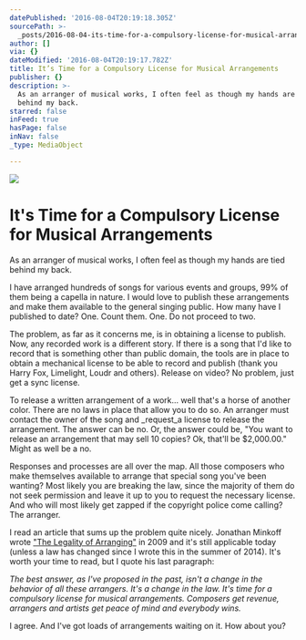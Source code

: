 ```yaml
---
datePublished: '2016-08-04T20:19:18.305Z'
sourcePath: >-
  _posts/2016-08-04-its-time-for-a-compulsory-license-for-musical-arrangements.md
author: []
via: {}
dateModified: '2016-08-04T20:19:17.782Z'
title: It’s Time for a Compulsory License for Musical Arrangements
publisher: {}
description: >-
  As an arranger of musical works, I often feel as though my hands are tied
  behind my back.
starred: false
inFeed: true
hasPage: false
inNav: false
_type: MediaObject

---
```

![](https://the-grid-user-content.s3-us-west-2.amazonaws.com/ff80c71b-4697-474a-a1f8-76ed22de86aa.jpg)

# It's Time for a Compulsory License for Musical Arrangements

As an arranger of musical works, I often feel as though my hands are tied behind my back.

I have arranged hundreds of songs for various events and groups, 99% of them being a capella in nature. I would love to publish these arrangements and make them available to the general singing public. How many have I published to date? One. Count them. One. Do not proceed to two.

The problem, as far as it concerns me, is in obtaining a license to publish. Now, any recorded work is a different story. If there is a song that I'd like to record that is something other than public domain, the tools are in place to obtain a mechanical license to be able to record and publish (thank you Harry Fox, Limelight, Loudr and others). Release on video? No problem, just get a sync license.

To release a written arrangement of a work... well that's a horse of another color. There are no laws in place that allow you to do so. An arranger must contact the owner of the song and _request_a license to release the arrangement. The answer can be no. Or, the answer could be, "You want to release an arrangement that may sell 10 copies? Ok, that'll be $2,000.00." Might as well be a no.

Responses and processes are all over the map. All those composers who make themselves available to arrange that special song you've been wanting? Most likely you are breaking the law, since the majority of them do not seek permission and leave it up to you to request the necessary license. And who will most likely get zapped if the copyright police come calling? The arranger.

I read an article that sums up the problem quite nicely. Jonathan Minkoff wrote ["The Legality of Arranging"][0] in 2009 and it's still applicable today (unless a law has changed since I wrote this in the summer of 2014). It's worth your time to read, but I quote his last paragraph:

_The best answer, as I've proposed in the past, isn't a change in the behavior of all these arrangers. It's a change in the law. It's time for a compulsory license for musical arrangements. Composers get revenue, arrangers and artists get peace of mind and everybody wins._

I agree. And I've got loads of arrangements waiting on it. How about you?

[0]: http://www.acappella101.com/home/the-legality-of-arranging